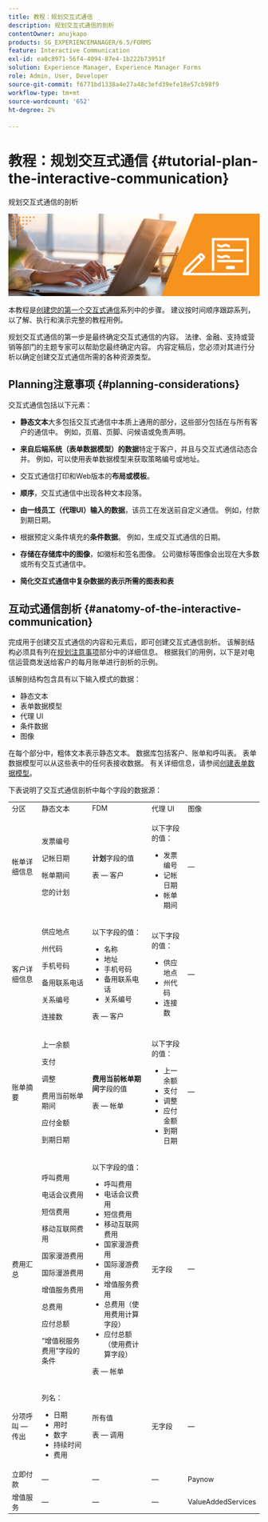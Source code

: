 ```yaml
---
title: 教程：规划交互式通信
description: 规划交互式通信的剖析
contentOwner: anujkapo
products: SG_EXPERIENCEMANAGER/6.5/FORMS
feature: Interactive Communication
exl-id: ea0c8971-56f4-4094-87e4-1b222b73951f
solution: Experience Manager, Experience Manager Forms
role: Admin, User, Developer
source-git-commit: f6771bd1338a4e27a48c3efd39efe18e57cb98f9
workflow-type: tm+mt
source-wordcount: '652'
ht-degree: 2%

---
```


# 教程：规划交互式通信 {#tutorial-plan-the-interactive-communication}

规划交互式通信的剖析

![02-create-adaptive-form-main-image](assets/02-create-adaptive-form-main-image.png)

本教程是[创建您的第一个交互式通信](/help/forms/using/create-your-first-interactive-communication.md)系列中的步骤。 建议按时间顺序跟踪系列，以了解、执行和演示完整的教程用例。

规划交互式通信的第一步是最终确定交互式通信的内容。 法律、金融、支持或营销等部门的主题专家可以帮助您最终确定内容。 内容定稿后，您必须对其进行分析以确定创建交互式通信所需的各种资源类型。

## Planning注意事项 {#planning-considerations}

交互式通信包括以下元素：

* **静态文本**&#x200B;大多包括交互式通信中本质上通用的部分，这些部分包括在与所有客户的通信中。 例如，页眉、页脚、问候语或免责声明。
* **来自后端系统（表单数据模型）的数据**&#x200B;特定于客户，并且与交互式通信动态合并。 例如，可以使用表单数据模型来获取策略编号或地址。
* 交互式通信打印和Web版本的&#x200B;**布局或模板**。
* **顺序**，交互式通信中出现各种文本段落。
* **由一线员工（代理UI）输入的数据**，该员工在发送前自定义通信。 例如，付款到期日期。

* 根据预定义条件填充的&#x200B;**条件数据**。 例如，生成交互式通信的日期。
* **存储在存储库中的图像**，如徽标和签名图像。 公司徽标等图像会出现在大多数或所有交互式通信中。
* **简化交互式通信中复杂数据的表示所需的图表和表**

## 互动式通信剖析 {#anatomy-of-the-interactive-communication}

完成用于创建交互式通信的内容和元素后，即可创建交互式通信剖析。 该解剖结构必须具有列在[规划注意事项](/help/forms/using/planning-interactive-communications.md#planning-considerations)部分中的详细信息。 根据我们的用例，以下是对电信运营商发送给客户的每月账单进行剖析的示例。

该解剖结构包含具有以下输入模式的数据：

* 静态文本
* 表单数据模型
* 代理 UI
* 条件数据
* 图像

在每个部分中，粗体文本表示静态文本。 数据库包括客户、账单和呼叫表。 表单数据模型可以从这些表中的任何表接收数据。 有关详细信息，请参阅[创建表单数据模型](/help/forms/using/create-form-data-model0.md)。

下表说明了交互式通信剖析中每个字段的数据源：

<table>
 <tbody>
  <tr>
   <td>分区</td>
   <td>静态文本</td>
   <td>FDM </td>
   <td>代理 UI</td>
   <td>图像</td>
  </tr>
  <tr>
   <td>帐单详细信息</td>
   <td><p>发票编号</p> <p>记帐日期</p> <p>帐单期间</p> <p>您的计划</p> </td>
   <td><p><strong>计划</strong>字段的值</p> <p>表 — 客户</p> </td>
   <td><p>以下字段的值：</p>
    <ul>
     <li>发票编号</li>
     <li>记帐日期</li>
     <li>帐单期间</li>
    </ul> <p> </p> </td>
   <td>—</td>
  </tr>
  <tr>
   <td>客户详细信息</td>
   <td><p>供应地点</p> <p>州代码</p> <p>手机号码</p> <p>备用联系电话</p> <p>关系编号</p> <p>连接数</p> </td>
   <td><p>以下字段的值：</p>
    <ul>
     <li>名称</li>
     <li>地址</li>
     <li>手机号码</li>
     <li>备用联系电话</li>
     <li>关系编号</li>
    </ul> <p>表 — 客户</p> </td>
   <td><p>以下字段的值：</p>
    <ul>
     <li>供应地点</li>
     <li>州代码</li>
     <li>连接数</li>
    </ul> </td>
   <td>—</td>
  </tr>
  <tr>
   <td>账单摘要</td>
   <td><p>上一余额</p> <p>支付</p> <p>调整</p> <p>费用当前帐单期间</p> <p>应付金额</p> <p>到期日期</p> </td>
   <td><p><strong>费用当前帐单期间</strong>字段的值</p> <p>表 — 帐单</p> </td>
   <td><p>以下字段的值：</p>
    <ul>
     <li>上一余额</li>
     <li>支付</li>
     <li>调整</li>
     <li>应付金额</li>
     <li>到期日期</li>
    </ul> </td>
   <td>—</td>
  </tr>
  <tr>
   <td>费用汇总</td>
   <td><p>呼叫费用</p> <p>电话会议费用</p> <p>短信费用 </p> <p>移动互联网费用</p> <p>国家漫游费用</p> <p>国际漫游费用</p> <p>增值服务费用</p> <p>总费用</p> <p>应付总额</p> <p>“增值税服务费用”字段的条件</p> </td>
   <td><p>以下字段的值：</p>
    <ul>
     <li>呼叫费用</li>
     <li>电话会议费用</li>
     <li>短信费用 </li>
     <li>移动互联网费用</li>
     <li>国家漫游费用</li>
     <li>国际漫游费用</li>
     <li>增值服务费用</li>
     <li>总费用（使用费用计算字段）</li>
     <li>应付总额（使用费计算字段）</li>
    </ul> <p>表 — 帐单</p> </td>
   <td>无字段</td>
   <td>—</td>
  </tr>
  <tr>
   <td>分项呼叫 — 传出</td>
   <td><p>列名：</p>
    <ul>
     <li>日期</li>
     <li>用时</li>
     <li>数字</li>
     <li>持续时间</li>
     <li>费用</li>
    </ul> </td>
   <td><p>所有值</p> <p>表 — 调用</p> </td>
   <td>无字段</td>
   <td>—</td>
  </tr>
  <tr>
   <td>立即付款</td>
   <td>—</td>
   <td>—</td>
   <td>—</td>
   <td>Paynow</td>
  </tr>
  <tr>
   <td>增值服务</td>
   <td>—</td>
   <td>—</td>
   <td>—</td>
   <td>ValueAddedServices</td>
  </tr>
 </tbody>
</table>
